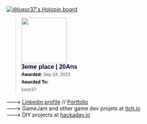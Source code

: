 [![@luxor37's Holopin board](https://holopin.io/api/user/board?user=luxor37)](https://holopin.io/@luxor37)
<blockquote class="badgr-badge" style="font-family: Helvetica, Roboto, &quot;Segoe UI&quot;, Calibri, sans-serif;"><a href="https://api.badgr.io/public/assertions/NrNxa3lAQFeuoQz91BBPzg?identity__email=luxor37%40gmail.com"><img width="120px" height="120px" src="https://api.badgr.io/public/assertions/NrNxa3lAQFeuoQz91BBPzg/image"></a><p class="badgr-badge-name" style="hyphens: auto; overflow-wrap: break-word; word-wrap: break-word; margin: 0; font-size: 16px; font-weight: 600; font-style: normal; font-stretch: normal; line-height: 1.25; letter-spacing: normal; text-align: left; color: #05012c;">3eme place | 20Ans</p><p class="badgr-badge-date" style="margin: 0; font-size: 12px; font-style: normal; font-stretch: normal; line-height: 1.67; letter-spacing: normal; text-align: left; color: #555555;"><strong style="font-size: 12px; font-weight: bold; font-style: normal; font-stretch: normal; line-height: 1.67; letter-spacing: normal; text-align: left; color: #000;">Awarded: </strong>Sep 24, 2023</p><p class="badgr-badge-recipient" style="margin: 0; font-size: 12px; font-style: normal; font-stretch: normal; line-height: 1.67; letter-spacing: normal; text-align: left; color: #555555;"><strong style="font-size: 12px; font-weight: bold; font-style: normal; font-stretch: normal; line-height: 1.67; letter-spacing: normal; text-align: left; color: #000;">Awarded To: </strong><span style="display: block;"> luxor37</span></p></blockquote>
<span style="background-color:green"></span>
---> <a href="https://www.linkedin.com/in/remimartel/" target="_blank">Linkedin profile</a> // <a href="https://rmartel.dev" target="_blank">Portfolio</a> <br/>
---> GameJam and other game dev projets at <a href="https://luxor37.itch.io/" target="_blank">itch.io</a> <br/>
---> DIY projects at <a href="https://hackaday.io/luxor37" target="_blank">hackaday.io</a> <br/>












<!--
**luxor37/luxor37** is a ✨ _special_ ✨ repository because its `README.md` (this file) appears on your GitHub profile.

Here are some ideas to get you started:

- 🔭 I’m currently working on ...
- 🌱 I’m currently learning ...
- 👯 I’m looking to collaborate on ...
- 🤔 I’m looking for help with ...
- 💬 Ask me about ...
- 📫 How to reach me: ...
- 😄 Pronouns: ...
- ⚡ Fun fact: ...
-->
